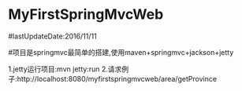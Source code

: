 # MyFirstSpringMvcWeb

#lastUpdateDate:2016/11/11

#项目是springmvc最简单的搭建,使用maven+springmvc+jackson+jetty

1.jetty运行项目:mvn jetty:run
2.请求例子:http://localhost:8080/myfirstspringmvcweb/area/getProvince
